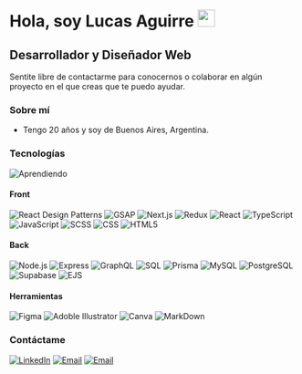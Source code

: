 <h1>Hola, soy Lucas Aguirre <img src="https://raw.githubusercontent.com/iampavangandhi/iampavangandhi/master/gifs/Hi.gif" width="30px"></h1>
<h2>Desarrollador y Diseñador Web</h2>

Sentite libre de contactarme para conocernos o colaborar en algún proyecto en el que creas que te puedo ayudar.

### Sobre mí

- Tengo 20 años y soy de Buenos Aires, Argentina.

### Tecnologías

![Aprendiendo](https://img.shields.io/badge/-Aprendiendo-333333?style=flat&label=%20%20%20&labelColor=orangered)

#### Front

![React Design Patterns](https://img.shields.io/badge/-ReactDesignPatterns-orangered?style=flat)
![GSAP](https://img.shields.io/badge/-GSAP-orangered?style=flat&logo=)
![Next.js](https://img.shields.io/badge/-Next.js-333333?style=flat&logo=next.js)
![Redux](https://img.shields.io/badge/-Redux-333333?style=flat&logo=redux)
![React](https://img.shields.io/badge/-React-333333?style=flat&logo=react)
![TypeScript](https://img.shields.io/badge/-TypeScript-333333?style=flat&logo=typescript)
![JavaScript](https://img.shields.io/badge/-JavaScript-333333?style=flat&logo=javascript)
![SCSS](https://img.shields.io/badge/-SCSS-333333?style=flat&logo=SASS&logoColor=CE6B9E)
![CSS](https://img.shields.io/badge/-CSS-333333?style=flat&logo=CSS3&logoColor=1572B6)
![HTML5](https://img.shields.io/badge/-HTML5-333333?style=flat&logo=HTML5)

#### Back

![Node.js](https://img.shields.io/badge/-Node.js-333333?style=flat&logo=node.js)
![Express](https://img.shields.io/badge/-Express-333333?style=flat&logo=express)
![GraphQL](https://img.shields.io/badge/-GraphQL-333333?style=flat&logo=graphql)
![SQL](https://img.shields.io/badge/-SQL-333333?style=flat)
![Prisma](https://img.shields.io/badge/-Prisma-333333?style=flat&logo=prisma)
![MySQL](https://img.shields.io/badge/-MySQL-333333?style=flat&logo=mysql)
![PostgreSQL](https://img.shields.io/badge/-PostgreSQL-333333?style=flat&logo=postgresql)
![Supabase](https://img.shields.io/badge/-Supabase-333333?style=flat&logo=supabase)
![EJS](https://img.shields.io/badge/-EJS-333333?style=flat&logo=ejs)

#### Herramientas

![Figma](https://img.shields.io/badge/-Figma-333333?style=flat&logo=figma)
![Adoble Illustrator](https://img.shields.io/badge/-Illustrator-333333?style=flat&logo=adobeillustrator)
![Canva](https://img.shields.io/badge/-Canva-333333?style=flat&logo=canva)
![MarkDown](https://img.shields.io/badge/-MarkDown-333333?style=flat&logo=markdown)

### Contáctame

<a href="https://www.linkedin.com/in/lucasagui2205/"><img alt="LinkedIn" src="https://img.shields.io/badge/LinkedIn-lucasagui2205-blue?style=flat-square&logo=linkedin"></a>
<a href="https://www.behance.net/lucasagui"> <img alt="Email" src="https://img.shields.io/badge/Behance-lucasagui-blue?style=flat-square&logo=behance"></a>
<a href="https://www.fiverr.com/lucasagui2205"> <img alt="Email" src="https://img.shields.io/badge/Fiver-lucasagui2205-blue?style=flat-square&logo=fiverr"></a>
